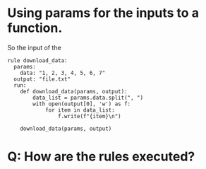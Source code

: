 # Using params for the inputs to a function.
So the input of the
```smk
rule download_data:
  params:
    data: "1, 2, 3, 4, 5, 6, 7"
  output: "file.txt"
  run:
    def download_data(params, output):
        data_list = params.data.split(", ")
        with open(output[0], 'w') as f:
            for item in data_list:
                f.write(f"{item}\n")
  
    download_data(params, output)
```


# Q: How are the rules executed?